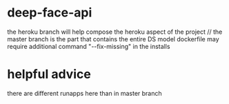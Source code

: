 # deep-face-api
the heroku branch will help compose the heroku aspect of the project //
the master branch is the part that contains the entire DS model 
dockerfile may require additional command "--fix-missing" in the installs
# helpful advice
there are different runapps here than in master branch

